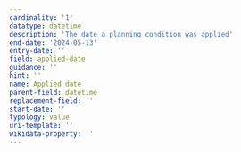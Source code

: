 ```yaml
---
cardinality: '1'
datatype: datetime
description: 'The date a planning condition was applied'
end-date: '2024-05-13'
entry-date: ''
field: applied-date
guidance: ''
hint: ''
name: Applied date
parent-field: datetime
replacement-field: ''
start-date: ''
typology: value
uri-template: ''
wikidata-property: ''
---
```

